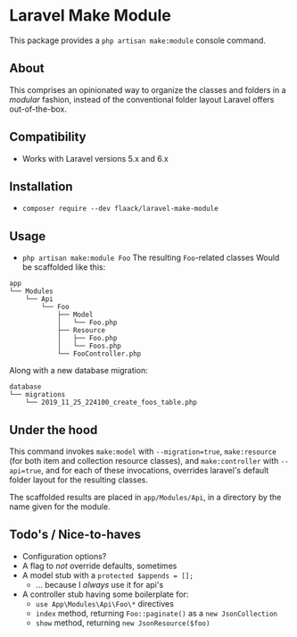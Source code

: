 # Laravel Make Module
This package provides a `php artisan make:module` console command.

## About
This comprises an opinionated way to organize the classes and folders in a *modular* fashion, instead of the conventional folder layout Laravel offers out-of-the-box.

## Compatibility
* Works with Laravel versions 5.x and 6.x

## Installation
* `composer require --dev flaack/laravel-make-module`

## Usage
* `php artisan make:module Foo`
The resulting `Foo`-related classes Would be scaffolded like this:
```
app
└── Modules
    └── Api
        └── Foo
            ├── Model
            │   └── Foo.php
            ├── Resource
            │   ├── Foo.php
            │   └── Foos.php
            └── FooController.php
```

Along with a new database migration:
```
database
└── migrations
    └── 2019_11_25_224100_create_foos_table.php
```

## Under the hood
This command invokes `make:model` with `--migration=true`, `make:resource` (for both item and collection resource classes), and `make:controller` with `--api=true`, and for each of these invocations, overrides laravel's default folder layout for the resulting classes.

The scaffolded results are placed in `app/Modules/Api`, in a directory by the name given for the module.

## Todo's / Nice-to-haves
* Configuration options?
* A flag to *not* override defaults, sometimes
* A model stub with a `protected $appends = [];`
  * ... because I *always* use it for api's
* A controller stub having some boilerplate for:
  * `use App\Modules\Api\Foo\*` directives
  * `index` method, returning `Foo::paginate()` as a `new JsonCollection`
  * `show` method, returning `new JsonResource($foo)`
